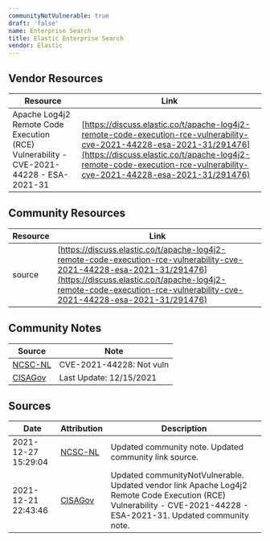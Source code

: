 ```yaml
---
communityNotVulnerable: true
draft: 'false'
name: Enterprise Search
title: Elastic Enterprise Search
vendor: Elastic
---
```


## Vendor Resources
| Resource | Link |
| --- | --- |
| Apache Log4j2 Remote Code Execution (RCE) Vulnerability - CVE-2021-44228 - ESA-2021-31 | [https://discuss.elastic.co/t/apache-log4j2-remote-code-execution-rce-vulnerability-cve-2021-44228-esa-2021-31/291476](https://discuss.elastic.co/t/apache-log4j2-remote-code-execution-rce-vulnerability-cve-2021-44228-esa-2021-31/291476) |

## Community Resources
| Resource | Link |
| --- | --- |
| source | [https://discuss.elastic.co/t/apache-log4j2-remote-code-execution-rce-vulnerability-cve-2021-44228-esa-2021-31/291476](https://discuss.elastic.co/t/apache-log4j2-remote-code-execution-rce-vulnerability-cve-2021-44228-esa-2021-31/291476) |

## Community Notes
| Source | Note |
| --- | --- |
| [NCSC-NL](https://github.com/NCSC-NL/log4shell/blob/main/software/README.md) | CVE-2021-44228: Not vuln </ul> |
| [CISAGov](https://raw.githubusercontent.com/cisagov/log4j-affected-db/develop/README.md) | Last Update: 12/15/2021 |

## Sources
| Date | Attribution | Description |
| --- | --- | --- |
| 2021-12-27 15:29:04 | [NCSC-NL](https://github.com/NCSC-NL/log4shell/blob/main/software/README.md) | Updated community note. Updated community link source.  |
| 2021-12-21 22:43:46 | [CISAGov](https://raw.githubusercontent.com/cisagov/log4j-affected-db/develop/README.md) | Updated communityNotVulnerable. Updated vendor link Apache Log4j2 Remote Code Execution (RCE) Vulnerability - CVE-2021-44228 - ESA-2021-31. Updated community note.  |
